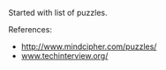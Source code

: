 Started with list of puzzles. 


References: 
* http://www.mindcipher.com/puzzles/
* www.techinterview.org/
